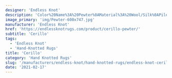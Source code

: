 ```yaml
---
designer: 'Endless Knot'
description: 'Color%20Name%3A%20Pewter%0AMaterial%3A%20Wool/Silk%0APile%3A%20CutStyle%3A%20Abstract'
image_primary: 'img/Pewter-600x747.jpg'
manufacturer: 'Endless Knot'
href: 'https://endlessknotrugs.com/product/cerillo-pewter/'
subtitle: 'Cerillo'
tags:
  - 'Endless Knot'
  - 'Hand-Knotted Rugs'
title: 'Cerillo'
category: 'Hand Knotted Rugs'
slug: '/manufacturers/endless-knot/hand-knotted-rugs/endless-knot-cerillo'
date: '2021-02-17'
---
```

